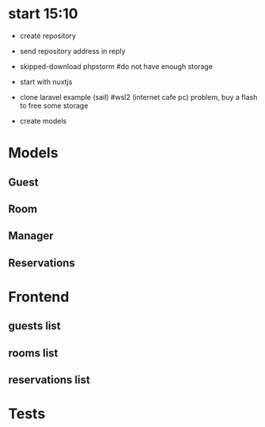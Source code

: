# start 15:10

* create repository
* send repository address in reply
* skipped-download phpstorm #do not have enough storage
* start with nuxtjs
* clone laravel example (sail) #wsl2 (internet cafe pc) problem, buy a flash to free some storage

* create models

# Models

## Guest

## Room

## Manager

## Reservations


# Frontend

## guests list

## rooms list

## reservations list


# Tests



